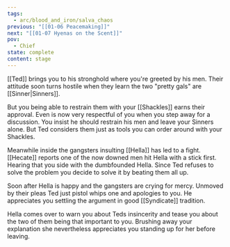 ```yaml
---
tags:
  - arc/blood_and_iron/salva_chaos
previous: "[[01-06 Peacemaking]]"
next: "[[01-07 Hyenas on the Scent]]"
pov:
  - Chief
state: complete
content: stage
---
```

[[Ted]] brings you to his stronghold where you're greeted by his men. Their attitude soon turns hostile when they learn the two "pretty gals" are [[Sinner|Sinners]].

But you being able to restrain them with your [[Shackles]] earns their approval. Even is now very respectful of you when you step away for a discussion. You insist he should restrain his men and leave your Sinners alone. But Ted considers them just as tools you can order around with your Shackles.

Meanwhile inside the gangsters insulting [[Hella]] has led to a fight. [[Hecate]] reports one of the now downed men hit Hella with a stick first. Hearing that you side with the dumbfounded Hella. Since Ted refuses to solve the problem you decide to solve it by beating them all up. 

Soon after Hella is happy and the gangsters are crying for mercy. Unmoved by their pleas Ted just pistol whips one and apologies to you. He appreciates you settling the argument in good [[Syndicate]] tradition.

Hella comes over to warn you about Teds insincerity and tease you about the two of them being that important to you. Brushing away your explanation she nevertheless appreciates you standing up for her before leaving.